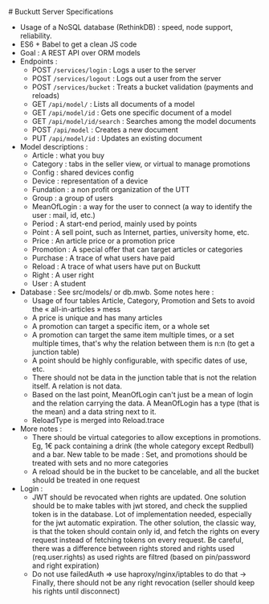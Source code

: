 # Buckutt Server Specifications

* Usage of a NoSQL database (RethinkDB) : speed, node support, reliability.
* ES6 + Babel to get a clean JS code
* Goal : A REST API over ORM models
* Endpoints :
    - POST `/services/login`     : Logs a user to the server
    - POST `/services/logout`    : Logs out a user from the server
    - POST `/services/bucket`    : Treats a bucket validation (payments and reloads)
    - GET `/api/model/`          : Lists all documents of a model
    - GET `/api/model/id`        : Gets one specific document of a model
    - GET `/api/model/id/search` : Searches among the model documents
    - POST `/api/model`          : Creates a new document
    - PUT `/api/model/id`        : Updates an existing document
* Model descriptions :
    - Article     : what you buy
    - Category    : tabs in the seller view, or virtual to manage promotions
    - Config      : shared devices config
    - Device      : representation of a device
    - Fundation   : a non profit organization of the UTT
    - Group       : a group of users
    - MeanOfLogin : a way for the user to connect (a way to identify the user : mail, id, etc.)
    - Period      : A start-end period, mainly used by points
    - Point       : A sell point, such as Internet, parties, university home, etc.
    - Price       : An article price or a promotion price
    - Promotion   : A special offer that can target articles or categories
    - Purchase    : A trace of what users have paid
    - Reload      : A trace of what users have put on Buckutt
    - Right       : A user right
    - User        : A student
* Database : See src/models/ or db.mwb. Some notes here :
    - Usage of four tables Article, Category, Promotion and Sets to avoid the « all-in-articles » mess
    - A price is unique and has many articles
    - A promotion can target a specific item, or a whole set
    - A promotion can target the same item multiple times, or a set multiple times, that's why the relation between
      them is n:n (to get a junction table)
    - A point should be highly configurable, with specific dates of use, etc.
    - There should not be data in the junction table that is not the relation itself. A relation is not data.
    - Based on the last point, MeanOfLogin can't just be a mean of login and the relation carrying the data.
      A MeanOfLogin has a type (that is the mean) and a data string next to it.
    - ReloadType is merged into Reload.trace
* More notes :
    - There should be virtual categories to allow exceptions in promotions. Eg, 1€ pack containing a drink (the whole
      category except Redbull) and a bar. New table to be made : Set, and promotions should be treated with sets and no
      more categories
    - A reload should be in the bucket to be cancelable, and all the bucket should be treated in one request
* Login :
    - JWT should be revocated when rights are updated. One solution should be to make tables with jwt stored, and check
    the supplied token is in the database. Lot of implementation needed, especially for the jwt automatic expiration.
    The other solution, the classic way, is that the token should contain only id, and fetch the rights on every request
    instead of fetching tokens on every request. Be careful, there was a difference between rights stored and rights
    used (req.user.rights) as used rights are filtred (based on pin/password and right expiration)
    - Do not use failedAuth => use haproxy/nginx/iptables to do that
    -> Finally, there should not be any right revocation (seller should keep his rights until disconnect)
